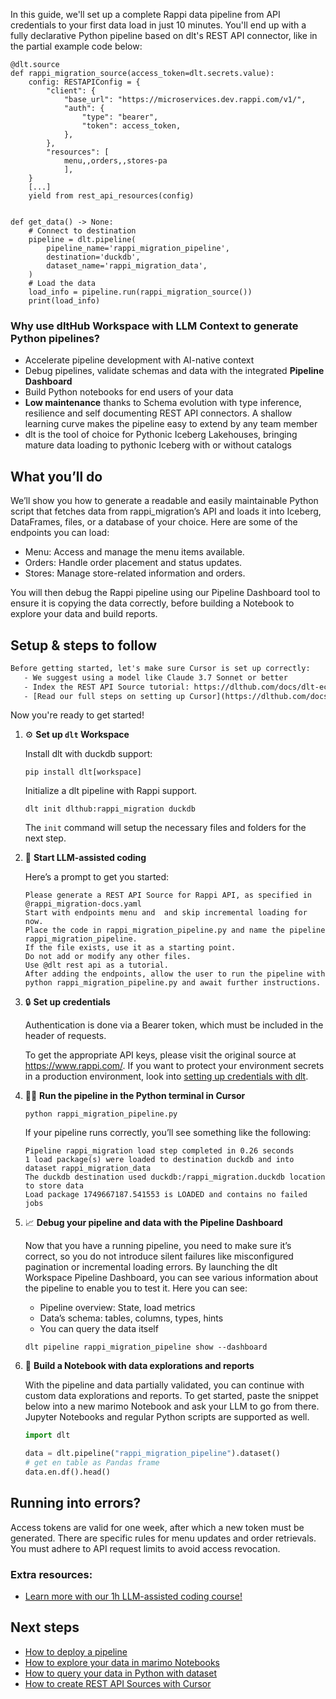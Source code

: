 In this guide, we'll set up a complete Rappi data pipeline from API credentials to your first data load in just 10 minutes. You'll end up with a fully declarative Python pipeline based on dlt's REST API connector, like in the partial example code below:

```python-outcome
@dlt.source
def rappi_migration_source(access_token=dlt.secrets.value):
    config: RESTAPIConfig = {
        "client": {
            "base_url": "https://microservices.dev.rappi.com/v1/",
            "auth": {
                "type": "bearer",
                "token": access_token,
            },
        },
        "resources": [
            menu,,orders,,stores-pa
            ],
    }
    [...]
    yield from rest_api_resources(config)


def get_data() -> None:
    # Connect to destination
    pipeline = dlt.pipeline(
        pipeline_name='rappi_migration_pipeline',
        destination='duckdb',
        dataset_name='rappi_migration_data', 
    )
    # Load the data
    load_info = pipeline.run(rappi_migration_source())
    print(load_info) 
```

### Why use dltHub Workspace with LLM Context to generate Python pipelines?

- Accelerate pipeline development with AI-native context
- Debug pipelines, validate schemas and data with the integrated **Pipeline Dashboard**
- Build Python notebooks for end users of your data
- **Low maintenance** thanks to Schema evolution with type inference, resilience and self documenting REST API connectors. A shallow learning curve makes the pipeline easy to extend by any team member
- dlt is the tool of choice for Pythonic Iceberg Lakehouses, bringing mature data loading to pythonic Iceberg with or without catalogs

## What you’ll do

We’ll show you how to generate a readable and easily maintainable Python script that fetches data from rappi_migration’s API and loads it into Iceberg, DataFrames, files, or a database of your choice. Here are some of the endpoints you can load:

- Menu: Access and manage the menu items available.
- Orders: Handle order placement and status updates.
- Stores: Manage store-related information and orders.

You will then debug the Rappi pipeline using our Pipeline Dashboard tool to ensure it is copying the data correctly, before building a Notebook to explore your data and build reports.

## Setup & steps to follow

```default
Before getting started, let's make sure Cursor is set up correctly:
   - We suggest using a model like Claude 3.7 Sonnet or better
   - Index the REST API Source tutorial: https://dlthub.com/docs/dlt-ecosystem/verified-sources/rest_api/ and add it to context as **@dlt rest api**
   - [Read our full steps on setting up Cursor](https://dlthub.com/docs/dlt-ecosystem/llm-tooling/cursor-restapi#23-configuring-cursor-with-documentation)
```

Now you're ready to get started!

1. ⚙️ **Set up `dlt` Workspace**
    
    Install dlt with duckdb support:
    ```shell
    pip install dlt[workspace]
    ```

    Initialize a dlt pipeline with Rappi support.
    ```shell
    dlt init dlthub:rappi_migration duckdb
    ```

    The `init` command will setup the necessary files and folders for the next step.
    
2. 🤠 **Start LLM-assisted coding**
    
    Here’s a prompt to get you started:
    
    ```prompt
    Please generate a REST API Source for Rappi API, as specified in @rappi_migration-docs.yaml 
    Start with endpoints menu and  and skip incremental loading for now. 
    Place the code in rappi_migration_pipeline.py and name the pipeline rappi_migration_pipeline. 
    If the file exists, use it as a starting point. 
    Do not add or modify any other files. 
    Use @dlt rest api as a tutorial. 
    After adding the endpoints, allow the user to run the pipeline with python rappi_migration_pipeline.py and await further instructions.
    ```

    
3. 🔒 **Set up credentials** 
    
    Authentication is done via a Bearer token, which must be included in the header of requests.
    
    To get the appropriate API keys, please visit the original source at https://www.rappi.com/.
    If you want to protect your environment secrets in a production environment, look into [setting up credentials with dlt](https://dlthub.com/docs/walkthroughs/add_credentials).
    
4. 🏃‍♀️ **Run the pipeline in the Python terminal in Cursor**
    
    ```shell
    python rappi_migration_pipeline.py
    ```
    
    If your pipeline runs correctly, you’ll see something like the following:
    
    ```shell
    Pipeline rappi_migration load step completed in 0.26 seconds
    1 load package(s) were loaded to destination duckdb and into dataset rappi_migration_data
    The duckdb destination used duckdb:/rappi_migration.duckdb location to store data
    Load package 1749667187.541553 is LOADED and contains no failed jobs
    ```
    
5. 📈 **Debug your pipeline and data with the Pipeline Dashboard**

    Now that you have a running pipeline, you need to make sure it’s correct, so you do not introduce silent failures like misconfigured pagination or incremental loading errors. By launching the dlt Workspace Pipeline Dashboard, you can see various information about the pipeline to enable you to test it. Here you can see:
    - Pipeline overview: State, load metrics
    - Data’s schema: tables, columns, types, hints
    - You can query the data itself
    
    ```shell
    dlt pipeline rappi_migration_pipeline show --dashboard
    ```
    
6. 🐍 **Build a Notebook with data explorations and reports**

    With the pipeline and data partially validated, you can continue with custom data explorations and reports. To get started, paste the snippet below into a new marimo Notebook and ask your LLM to go from there. Jupyter Notebooks and regular Python scripts are supported as well.

    
    ```python
    import dlt

   data = dlt.pipeline("rappi_migration_pipeline").dataset()
   # get en table as Pandas frame
   data.en.df().head()
    ```

## Running into errors?

Access tokens are valid for one week, after which a new token must be generated. There are specific rules for menu updates and order retrievals. You must adhere to API request limits to avoid access revocation.

### Extra resources:

- [Learn more with our 1h LLM-assisted coding course!](https://www.youtube.com/watch?v=GGid70rnJuM)

## Next steps

- [How to deploy a pipeline](https://dlthub.com/docs/walkthroughs/deploy-a-pipeline)
- [How to explore your data in marimo Notebooks](https://dlthub.com/docs/general-usage/dataset-access/marimo)
- [How to query your data in Python with dataset](https://dlthub.com/docs/general-usage/dataset-access/dataset)
- [How to create REST API Sources with Cursor](https://dlthub.com/docs/dlt-ecosystem/llm-tooling/cursor-restapi)
